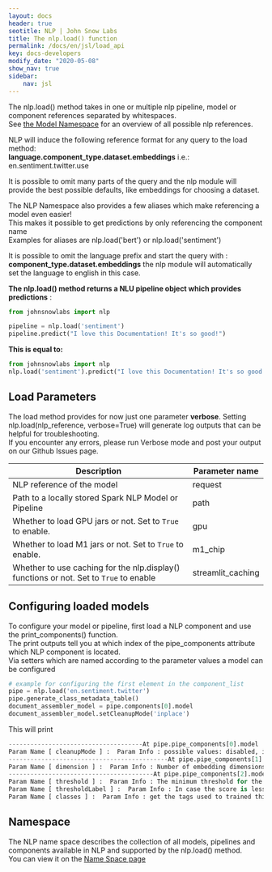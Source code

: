 ```yaml
---
layout: docs
header: true
seotitle: NLP | John Snow Labs
title: The nlp.load() function
permalink: /docs/en/jsl/load_api
key: docs-developers
modify_date: "2020-05-08"
show_nav: true
sidebar:
    nav: jsl
---
```


<div class="main-docs" markdown="1"><div class="h3-box" markdown="1">

The nlp.load() method takes in one or multiple nlp pipeline, model or component references separated by whitespaces.     
See [the Model Namespace]( /docs/en/jsl/namespace) for an overview of all possible nlp references.     

NLP  will induce the following reference format for any query to the load method:       
**language.component_type.dataset.embeddings** i.e.: en.sentiment.twitter.use     
      
It is possible to omit many parts of the query and the nlp module will provide the best possible defaults, like embeddings for choosing a dataset.

The NLP Namespace also provides a few aliases which make referencing a model even easier!       
This makes it possible to get predictions by only referencing the component name       
Examples for aliases are nlp.load('bert') or nlp.load('sentiment')   

It is possible to omit the language prefix and start the query with :
**component_type.dataset.embeddings** the nlp module will automatically set the language to english in this case.


**The nlp.load() method returns a NLU pipeline object which provides predictions** :
```python
from johnsnowlabs import nlp 

pipeline = nlp.load('sentiment')
pipeline.predict("I love this Documentation! It's so good!")
``` 
**This is equal to:**
```python
from johnsnowlabs import nlp
nlp.load('sentiment').predict("I love this Documentation! It's so good!")
``` 

</div><div class="h3-box" markdown="1">

## Load Parameters
The load method provides for now just one parameter **verbose**.
Setting nlp.load(nlp_reference, verbose=True) will generate log outputs that can be helpful for troubleshooting.   
If you encounter any errors, please run Verbose mode and post your output on our Github Issues page.    

| Description                                                                              | Parameter name                  | 
|------------------------------------------------------------------------------------------|---------------------------------| 
| NLP reference of the model                                                               | request                         |
| Path to a locally stored Spark NLP Model or Pipeline                                     | path                            |
| Whether to load GPU jars or not. Set to `True` to enable.                                | gpu                             |
| Whether to load M1 jars or not. Set to `True` to enable.                                 | m1_chip                         |
| Whether to use caching for the nlp.display() functions or not.  Set to  `True` to enable | streamlit_caching               |


</div><div class="h3-box" markdown="1">

## Configuring loaded models
To configure your model or pipeline, first load a NLP component and use the print_components() function.   
The print outputs tell you at which index of the pipe_components attribute which NLP component is located.   
Via  setters which are named according to the parameter values a model can be configured


```python
# example for configuring the first element in the component_list
pipe = nlp.load('en.sentiment.twitter')
pipe.generate_class_metadata_table()
document_assembler_model = pipe.components[0].model
document_assembler_model.setCleanupMode('inplace')
```

This will print

```python 
-------------------------------------At pipe.pipe_components[0].model  : document_assembler with configurable parameters: --------------------------------------
Param Name [ cleanupMode ] :  Param Info : possible values: disabled, inplace, inplace_full, shrink, shrink_full, each, each_full, delete_full  currently Configured as :  disabled
--------------------------------------------At pipe.pipe_components[1].model  : glove with configurable parameters: --------------------------------------------
Param Name [ dimension ] :  Param Info : Number of embedding dimensions  currently Configured as :  512
----------------------------------------At pipe.pipe_components[2].model  : sentiment_dl  with configurable parameters: ----------------------------------------
Param Name [ threshold ] :  Param Info : The minimum threshold for the final result otherwise it will be neutral  currently Configured as :  0.6
Param Name [ thresholdLabel ] :  Param Info : In case the score is less than threshold, what should be the label. Default is neutral.  currently Configured as :  neutral
Param Name [ classes ] :  Param Info : get the tags used to trained this NerDLModel  currently Configured as :  ['positive', 'negative']
```

</div><div class="h3-box" markdown="1">

## Namespace
The NLP name space describes the collection of all models, pipelines and components available in NLP and supported by the nlp.load() method.       
You can view it on the [Name Space page](https://nlp.johnsnowlabs.com/docs/en/jsl/load_api)


</div></div>